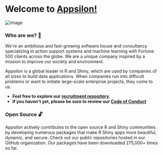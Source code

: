 # Welcome to [Appsilon!](https://appsilon.com) 

 ![image](https://uploads-ssl.webflow.com/646b5ba4b9e3c779d4c36534/652f80120bb4d9041f471177_Banner_What_Mark.jpg)

###  Who are we? 🧐
We're an ambitious and fast-growing software house and consultancy specializing in action support systems and machine learning with Fortune 500 clients across the globe. We are a unique company inspired by a mission to improve our society and environment. 

Appsilon is a global leader in R and Shiny, which are used by companies of all sizes to build data applications. When companies run into difficult problems or want to initiate large-scale enterprise projects, they come to us.

- **Feel free to explore our [recruitment repository](https://github.com/Appsilon/recruitment).**
- **If you haven't yet, please be sure to review our [Code of Conduct](https://appsilon.com/code-of-conduct)**

### Open Source 🔓
Appsilon actively contributes to the open source R and Shiny communities by developing numerous packages that make R Shiny apps more beautiful, dynamic, and secure. Check out our public repositories hosted in our GitHub organization.
Our packages have been downloaded 275,000+ times so far.



